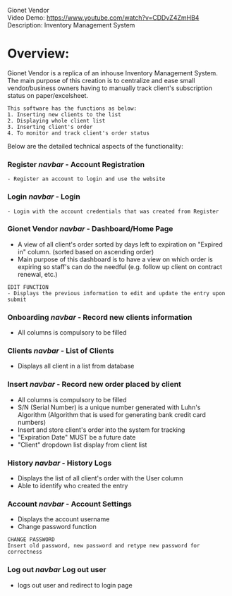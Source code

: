 Gionet Vendor  
Video Demo: https://www.youtube.com/watch?v=CDDvZ4ZmHB4  
Description: Inventory Management System

# Overview:
Gionet Vendor is a replica of an inhouse Inventory Management System.
The main purpose of this creation is to centralize and ease small vendor/business owners having to manually track client's subscription status on paper/excelsheet.

```
This software has the functions as below:
1. Inserting new clients to the list
2. Displaying whole client list
3. Inserting client's order
4. To monitor and track client's order status
```

Below are the detailed technical aspects of the functionality:

### Register _navbar_ - Account Registration
```
- Register an account to login and use the website
```

### Login _navbar_ - Login
```
- Login with the account credentials that was created from Register
```  

### Gionet Vendor _navbar_ - Dashboard/Home Page
- A view of all client's order sorted by days left to expiration on "Expired in" column. (sorted based on ascending order)
- Main purpose of this dashboard is to have a view on which order is expiring so staff's can do the needful (e.g. follow up client on contract renewal, etc.)

```
EDIT FUNCTION
- Displays the previous information to edit and update the entry upon submit
```  
  
### Onboarding _navbar_ - Record new clients information
- All columns is compulsory to be filled
  
### Clients _navbar_ - List of Clients
- Displays all client in a list from database
  
### Insert _navbar_ - Record new order placed by client
- All columns is compulsory to be filled
- S/N (Serial Number) is a unique number generated with Luhn's Algorithm (Algorithm that is used for generating bank credit card numbers)
- Insert and store client's order into the system for tracking
- "Expiration Date" MUST be a future date
- "Client" dropdown list display from client list
  
### History _navbar_ - History Logs
- Displays the list of all client's order with the User column
- Able to identify who created the entry
  
### Account _navbar_ - Account Settings
- Displays the account username
- Change password function

```
CHANGE PASSWORD
Insert old password, new password and retype new password for correctness
```
  
### Log out _navbar_ Log out user
- logs out user and redirect to login page 